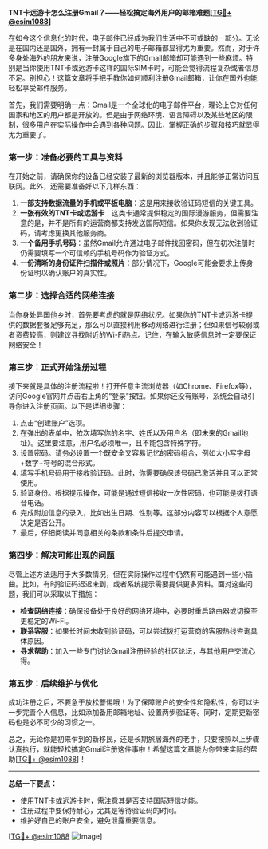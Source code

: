 **TNT卡远游卡怎么注册Gmail？——轻松搞定海外用户的邮箱难题[[TG💪+ @esim1088](https://t.me/s/esim1088)]**

在如今这个信息化的时代，电子邮件已经成为我们生活中不可或缺的一部分。无论是在国内还是国外，拥有一封属于自己的电子邮箱都显得尤为重要。然而，对于许多身处海外的朋友来说，注册Google旗下的Gmail邮箱却可能遇到一些麻烦。特别是当你使用TNT卡或远游卡这样的国际SIM卡时，可能会觉得流程复杂或者信息不足。别担心！这篇文章将手把手教你如何顺利注册Gmail邮箱，让你在国外也能轻松享受邮件服务。

首先，我们需要明确一点：Gmail是一个全球化的电子邮件平台，理论上它对任何国家和地区的用户都是开放的。但是由于网络环境、语言障碍以及某些地区的限制，很多用户在实际操作中会遇到各种问题。因此，掌握正确的步骤和技巧就显得尤为重要了。

### 第一步：准备必要的工具与资料

在开始之前，请确保你的设备已经安装了最新的浏览器版本，并且能够正常访问互联网。此外，还需要准备好以下几样东西：

1. **一部支持数据流量的手机或平板电脑**：这是用来接收验证码短信的关键工具。
2. **一张有效的TNT卡或远游卡**：这类卡通常提供稳定的国际漫游服务，但需要注意的是，并不是所有的运营商都支持发送国际短信。如果你发现无法收到验证码，请考虑更换其他服务商。
3. **一个备用手机号码**：虽然Gmail允许通过电子邮件找回密码，但在初次注册时仍需要填写一个可信赖的手机号码作为验证方式。
4. **一份清晰的身份证件扫描件或照片**：部分情况下，Google可能会要求上传身份证明以确认账户的真实性。

### 第二步：选择合适的网络连接

当你身处异国他乡时，首先要考虑的就是网络状况。如果你的TNT卡或远游卡提供的数据套餐足够充足，那么可以直接利用移动网络进行注册；但如果信号较弱或者资费较高，则建议寻找附近的Wi-Fi热点。记住，在输入敏感信息时一定要保证网络安全！

### 第三步：正式开始注册过程

接下来就是具体的注册流程啦！打开任意主流浏览器（如Chrome、Firefox等），访问Google官网并点击右上角的“登录”按钮。如果你还没有账号，系统会自动引导你进入注册页面。以下是详细步骤：

1. 点击“创建账户”选项。
2. 在弹出的表单中，依次填写你的名字、姓氏以及用户名（即未来的Gmail地址）。这里要注意，用户名必须唯一，且不能包含特殊字符。
3. 设置密码。请务必设置一个既安全又容易记忆的密码组合，例如大小写字母+数字+符号的混合形式。
4. 填写手机号码用于接收验证码。此时，你需要确保该号码已激活并且可以正常使用。
5. 验证身份。根据提示操作，可能是通过短信接收一次性密码，也可能是拨打语音电话。
6. 完成附加信息的录入，比如出生日期、性别等。这部分内容可以根据个人意愿决定是否公开。
7. 最后，仔细阅读并同意相关的条款和条件后提交申请。

### 第四步：解决可能出现的问题

尽管上述方法适用于大多数情况，但在实际操作过程中仍然有可能遇到一些小插曲。比如，有时验证码迟迟未到，或者系统提示需要提供更多资料。面对这些问题，我们可以采取以下措施：

- **检查网络连接**：确保设备处于良好的网络环境中，必要时重启路由器或切换至更稳定的Wi-Fi。
- **联系客服**：如果长时间未收到验证码，可以尝试拨打运营商的客服热线咨询具体原因。
- **寻求帮助**：加入一些专门讨论Gmail注册经验的社区论坛，与其他用户交流心得。

### 第五步：后续维护与优化

成功注册之后，不要急于放松警惕哦！为了保障账户的安全性和隐私性，你可以进一步完善个人信息，比如添加备用邮箱地址、设置两步验证等。同时，定期更新密码也是必不可少的习惯之一。

总之，无论你是初来乍到的新移民，还是长期旅居海外的老手，只要按照以上步骤认真执行，就能轻松搞定Gmail注册这件事啦！希望这篇文章能为你带来实际的帮助[[TG💪+ @esim1088](https://t.me/s/esim1088)]！

---

**总结一下要点：**
- 使用TNT卡或远游卡时，需注意其是否支持国际短信功能。
- 注册过程中要保持耐心，尤其是等待验证码的时间。
- 维护好自己的账户安全，避免泄露重要信息。

[[TG💪+ @esim1088](https://t.me/s/esim1088) ![Image](https://i.postimg.cc/4NQfJmqS/Snipaste-2025-05-13-00-14-12.png)]